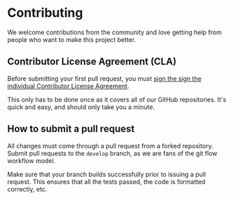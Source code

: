 # Contributing

We welcome contributions from the community and love getting help from people who want to make this project better.

## Contributor License Agreement (CLA)
Before submitting your first pull request, you must [sign the sign the individual Contributor License Agreement](https://docs.google.com/a/kaazing.com/forms/d/1zdORRzO4bDAPqXN1iD1HZ-jtD71I1K21D5Dktcv1n8k/viewform).

This only has to be done once as it covers all of our GitHub repositories. It's quick and easy, and should only take you a minute.

## How to submit a pull request

All changes must come through a pull request from a forked repository. Submit pull requests to the `develop` branch, as we are fans of the git flow workflow model.

Make sure that your branch builds successfully prior to issuing a pull request. This ensures that all the tests passed, the code is formatted correctly, etc.
